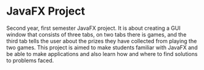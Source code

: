 # JavaFX Project
Second year, first semester JavaFX project. It is about creating a GUI window that consists of three tabs, on two tabs there is games, and the third tab
tells the user about the prizes they have collected from playing the two games. This project is aimed to make students familiar with JavaFX and be able to 
make applications and also learn how and where to find solutions to problems faced.
